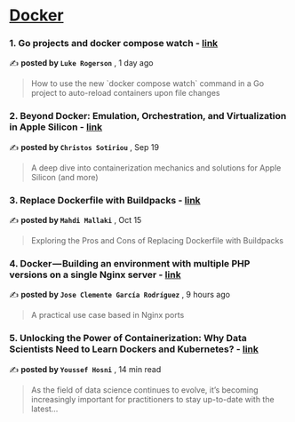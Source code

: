 
<h1><a href=https://medium.com/tag/docker/recommended target="_blank" rel="noopener noreferrer">Docker</a></h1>
<h3>1. Go projects and docker compose watch - <a href=https://medium.com/@lukerogerson/go-projects-and-docker-compose-watch-e98af8c497bf?source=tag_recommended_feed---------0-84----------docker----------bc09feba_5c75_44d1_9f30_6fe046571e5a------- target="_blank" rel="noopener noreferrer">link</a></h3>

✍️ **posted by `Luke Rogerson`** <date> , 1 day ago</date>

<blockquote>How to use the new `docker compose watch` command in a Go project to auto-reload containers upon file changes</blockquote>

<h3>2. Beyond Docker: Emulation, Orchestration, and Virtualization in Apple Silicon - <a href=https://medium.com/itnext/beyond-docker-emulation-orchestration-and-virtualization-in-apple-silicon-34011259cd91?source=tag_recommended_feed---------1-107----------docker----------bc09feba_5c75_44d1_9f30_6fe046571e5a------- target="_blank" rel="noopener noreferrer">link</a></h3>

✍️ **posted by `Christos Sotiriou`** <date> , Sep 19</date>

<blockquote>A deep dive into containerization mechanics and solutions for Apple Silicon (and more)</blockquote>

<h3>3. Replace Dockerfile with Buildpacks - <a href=https://medium.com/itnext/replace-dockerfile-with-buildpacks-f7e435ad2bfc?source=tag_recommended_feed---------2-85----------docker----------bc09feba_5c75_44d1_9f30_6fe046571e5a------- target="_blank" rel="noopener noreferrer">link</a></h3>

✍️ **posted by `Mahdi Mallaki`** <date> , Oct 15</date>

<blockquote>Exploring the Pros and Cons of Replacing Dockerfile with Buildpacks</blockquote>

<h3>4. Docker — Building an environment with multiple PHP versions on a single Nginx server - <a href=https://medium.com/@joseclementegarciarodriguez/docker-building-an-environment-with-multiple-php-versions-on-a-single-nginx-server-438108addd28?source=tag_recommended_feed---------3-84----------docker----------bc09feba_5c75_44d1_9f30_6fe046571e5a------- target="_blank" rel="noopener noreferrer">link</a></h3>

✍️ **posted by `Jose Clemente García Rodríguez`** <date> , 9 hours ago</date>

<blockquote>A practical use case based in Nginx ports</blockquote>

<h3>5. Unlocking the Power of Containerization: Why Data Scientists Need to Learn Dockers and Kubernetes? - <a href=https://medium.com/gitconnected/unlocking-the-power-of-containerization-why-data-scientists-need-to-learn-dockers-and-kubernetes-b112456c62fc?source=tag_recommended_feed---------4-107----------docker----------bc09feba_5c75_44d1_9f30_6fe046571e5a------- target="_blank" rel="noopener noreferrer">link</a></h3>

✍️ **posted by `Youssef Hosni`** <date> , 14 min read</date>

<blockquote>As the field of data science continues to evolve, it’s becoming increasingly important for practitioners to stay up-to-date with the latest…</blockquote>

